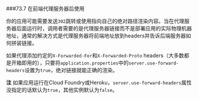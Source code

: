 ###73.7 在前端代理服务器后使用

你的应用可能需要发送`302`跳转或使用指向自己的绝对路径渲染内容。当在代理服务器后面运行时，调用者需要的是代理服务器链接而不是部署应用的实际物理机器地址，通常的解决方式是代理服务器将前端地址放到headers并告诉后端服务器如何拼装链接。

如果代理添加约定的`X-Forwarded-For`和`X-Forwarded-Proto` headers（大多数都是开箱即用的），只要将`application.properties`中的`server.use-forward-headers`设置为`true`，绝对链接就能正确的渲染。

**注** 如果应用运行在Cloud Foundry或Heroku，`server.use-forward-headers`属性没指定的话默认为`true`，其他实例默认为`false`。
